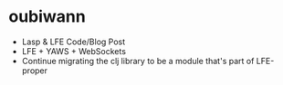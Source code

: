 # oubiwann

* Lasp & LFE Code/Blog Post
* LFE + YAWS + WebSockets
* Continue migrating the clj library to be a module that's part of LFE-proper
